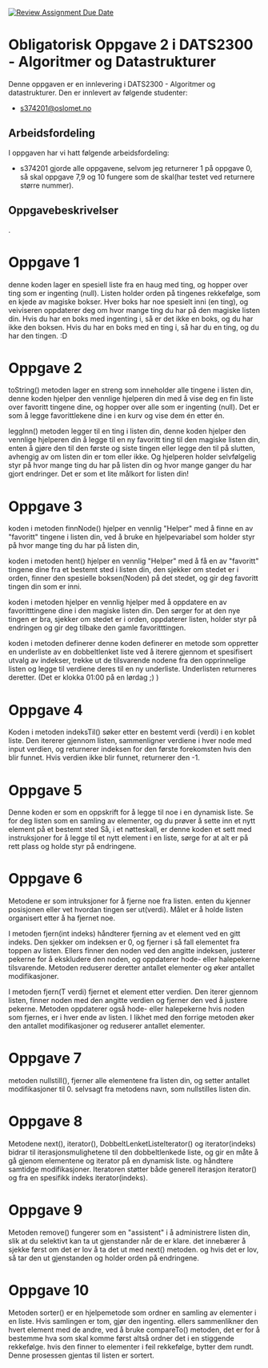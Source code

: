 [![Review Assignment Due Date](https://classroom.github.com/assets/deadline-readme-button-24ddc0f5d75046c5622901739e7c5dd533143b0c8e959d652212380cedb1ea36.svg)](https://classroom.github.com/a/k3TSQYDa)
# Obligatorisk Oppgave 2 i DATS2300 - Algoritmer og Datastrukturer

Denne oppgaven er en innlevering i DATS2300 - Algoritmer og datastrukturer. Den er innlevert av følgende studenter:
* s374201@oslomet.no 


## Arbeidsfordeling
I oppgaven har vi hatt følgende arbeidsfordeling:
* s374201 gjorde alle oppgavene, selvom jeg returnerer 1 på oppgave 0, så skal oppgave 7,9 og 10 fungere som de skal(har testet ved returnere større nummer).

## Oppgavebeskrivelser
.
# Oppgave 1
denne koden lager en spesiell liste fra en haug med ting, 
og hopper over ting som er ingenting (null). 
Listen holder orden på tingenes rekkefølge, som en kjede av magiske bokser.
Hver boks har noe spesielt inni (en ting),
og veiviseren oppdaterer deg om hvor mange ting du har på den magiske listen din.
Hvis du har en boks med ingenting i, så er det ikke en boks, og du har ikke den boksen.
Hvis du har en boks med en ting i, så har du en ting, og du har den tingen. :D

# Oppgave 2
toString() metoden lager en streng som inneholder alle tingene i listen din,
denne koden hjelper den vennlige hjelperen din med å vise deg en fin liste over favoritt tingene dine, 
og hopper over alle som er ingenting (null).
Det er som å legge favorittlekene dine i en kurv og vise dem én etter én.

leggInn() metoden legger til en ting i listen din,
denne koden hjelper den vennlige hjelperen din å legge til en ny favoritt ting til den magiske listen din,
enten å gjøre den til den første og siste tingen eller legge den til på slutten,
avhengig av om listen din er tom eller ikke. Og hjelperen holder selvfølgelig styr 
på hvor mange ting du har på listen din og hvor mange ganger du har gjort endringer.
Det er som et lite målkort for listen din!

# Oppgave 3
koden i metoden finnNode() hjelper en vennlig "Helper" med å finne en av "favoritt" tingene i listen din,
ved å bruke en hjelpevariabel som holder styr på hvor mange ting du har på listen din,

koden i metoden hent()  hjelper en vennlig "Helper" med å få en av "favoritt" tingene dine fra et bestemt
sted i listen din, den sjekker om stedet er i orden, finner den spesielle boksen(Noden) på det stedet,
og gir deg favoritt tingen din som er inni.

koden i metoden hjelper en vennlig hjelper med å oppdatere en av favoritttingene dine i den magiske listen din. 
Den sørger for at den nye tingen er bra, sjekker om stedet er i orden, 
oppdaterer listen, holder styr på endringen og gir deg tilbake den gamle favoritttingen.

koden i metoden definerer denne koden definerer en metode som oppretter en underliste av en dobbeltlenket liste 
ved å iterere gjennom et spesifisert utvalg av indekser, trekke ut de tilsvarende nodene
fra den opprinnelige listen og legge til verdiene deres til en ny underliste. Underlisten returneres deretter.
(Det er klokka 01:00 på en lørdag ;) )

# Oppgave 4

Koden i metoden indeksTil() søker etter en bestemt verdi (verdi) i en koblet liste. 
Den itererer gjennom listen, sammenligner verdiene i hver node med input verdien, 
og returnerer indeksen for den første forekomsten hvis den blir funnet.
Hvis verdien ikke blir funnet, returnerer den -1.

# Oppgave 5
Denne koden er som en oppskrift for å legge til noe i en dynamisk liste.
Se for deg listen som en samling av elementer, og du prøver å sette inn et nytt element på et bestemt sted
Så, i et nøtteskall, er denne koden et sett med instruksjoner
for å legge til et nytt element i en liste, sørge for at alt er på rett plass og holde styr på endringene.

# Oppgave 6
Metodene er som intruksjoner for å fjerne noe fra listen. enten du kjenner posisjonen eller vet 
hvordan tingen ser ut(verdi). Målet er å holde listen organisert etter å ha fjernet noe.

I metoden fjern(int indeks) håndterer fjerning av et element ved en gitt indeks.
Den sjekker om indeksen er 0, og fjerner i så fall elementet fra toppen av listen. 
Ellers finner den noden ved den angitte indeksen, justerer pekerne for å ekskludere den noden, 
og oppdaterer hode- eller halepekerne tilsvarende. 
Metoden reduserer deretter antallet elementer og øker antallet modifikasjoner.

I metoden fjern(T verdi) fjernet et element etter verdien. Den iterer gjennom listen,
finner noden med den angitte verdien og fjerner den ved å justere pekerne.
Metoden oppdaterer også hode- eller halepekerne hvis noden som fjernes, 
er i hver ende av listen. I likhet med den forrige metoden øker den antallet modifikasjoner og reduserer 
antallet elementer.

# Oppgave 7
metoden nullstill(), fjerner alle elementene fra listen din, og setter antallet modifikasjoner til 0.
selvsagt fra metodens navn, som nullstilles listen din. 
# Oppgave 8
Metodene next(), iterator(), DobbeltLenketListeIterator() og iterator(indeks) bidrar til iterasjonsmulighetene
til den dobbeltlenkede liste, og gir en måte å gå gjenom elementene og iterator på en dynamisk liste. og håndtere
samtidge modifikasjoner. Iteratoren støtter både generell iterasjon iterator() 
og fra en spesifikk indeks iterator(indeks).

# Oppgave 9
Metoden remove() fungerer som en "assistent" i å administrere listen din, slik at du selektivt kan ta
ut gjenstander når de er klare. det innebærer å sjekke først om det er lov å ta det ut med next() metoden.
og hvis det er lov, så tar den ut gjenstanden og holder orden på endringene.

# Oppgave 10
Metoden sorter() er en hjelpemetode som ordner en samling av elementer i en liste. Hvis samlingen er tom, 
gjør den ingenting. ellers sammenlikner den hvert element med de andre, ved å bruke compareTo() metoden,
det er for å bestemme hva som skal komme først altså ordner det i en stiggende rekkefølge. hvis den finner 
to elementer i feil rekkefølge, bytter dem rundt. Denne prosessen gjentas til listen er sortert. 


